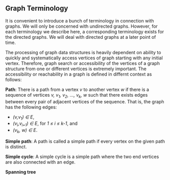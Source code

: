 ## Graph Terminology

It is convenient to introduce a bunch of terminology in connection with graphs. We will only be 
concerned with undirected graphs. However, for each terminology we describe here, a corresponding
terminology exists for the directed graphs. We will deal with directed graphs at a later point
of time. 

The processing of graph data structures is heavily dependent on ability to quickly and systematically
access vertices of graph starting with any initial vertex. Therefore, graph search or accessibility of 
the vertices of a graph structure from one or different vertices is extremely important. The 
accessibility or reachability in a graph is defined in differnt context as follows:

<strong>Path</strong>: There is a path from a vertex <i>v</i> to another vertex <i>w</i> if there is
a sequence of vertices <i>v, v<sub>1</sub>, v<sub>2</sub>, ..., v<sub>k</sub>, w</i> such that there 
exists edges between every pair of adjacent vertices of the sequence. That is, the graph has the 
following edges:

- <i>(v,v<sub>1</sub>) &isin; E</i>, 
- <i>(v<sub>i</sub>,v<sub>i+1</sub>) &isin; E</i>, for <i>1 &le; i &le; k-1</i>, and 
- <i>(v<sub>k</sub>, w) &isin; E</i>.

<strong>Simple path</strong>: A path is called a simple path if every vertex on the given path is distinct.

<strong>Simple cycle</strong>: A simple cycle is a simple path where the two end vertices are also 
connected with an edge. 

<strong>Spanning tree </strong>
